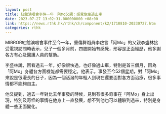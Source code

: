```yaml
---
layout: post
title: 紅館演唱會事件一年　阿Mo父親：感覺像坐過山車
date: 2023-07-27 13:02:31.000000000 +08:00
link: https://news.rthk.hk/rthk/ch/component/k2/1710810-20230727.htm
categories: rthk
---
```


MIRROR紅館演唱會事件至今一年，重傷舞蹈員李啟言「阿Mo」的父親李盛林接受電視訪問時表示，兒子一個多月前，四肢開始有感覺，形容是正面經歷，他多謝各方有心及醫護人員的幫助。

李盛林說，回看過去一年，好像很快過，也好像過山車，特別是首三個月，因為「阿Mo」身體各方面機能都需要穩定。他表示，事發至今52個星期，對「阿Mo」來說是很漫長的日子，因為一個活潑的年輕人到現在還要面對各方面治療，很多事情都不能夠自主。

他又提到，過去一年對比去年事發的時候，見到有很多奇事在「阿Mo」身上出現，特別及奇怪的事情在他身上一直發展，想不到他也可以體驗到過來，特別是身體一些正面變化。
